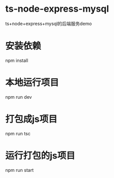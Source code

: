 # ts-node-express-mysql
ts+node+express+mysql的后端服务demo

# 安装依赖
npm install

# 本地运行项目
npm run dev

# 打包成js项目
npm run tsc

# 运行打包的js项目
npm run start